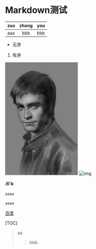 # Markdown测试

|zuo|zhong|you|
|:--|:--:|--:|
|aaa|bbb|bbb|

- 无序

1. 有序

![img](touxiang.jpg)
![img](http://b-ssl.duitang.com/uploads/item/201208/30/20120830173930_PBfJE.jpeg)

*解*
**b**

`aaaa`

```
aaaa
```
[百度](http://baidu.com)

[TOC]

> aa
>
> > bbb

